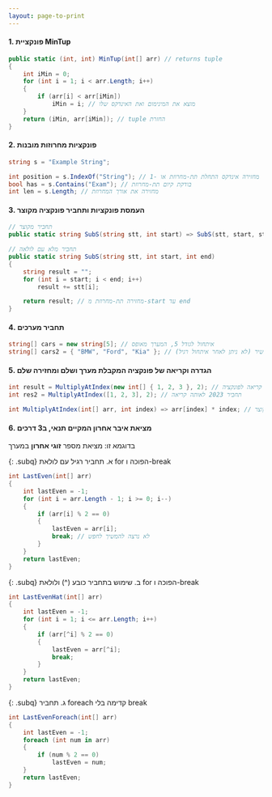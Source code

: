```yaml
---
layout: page-to-print
---
```




#### 1. פונקציית MinTup

```csharp
public static (int, int) MinTup(int[] arr) // returns tuple
{
    int iMin = 0;
    for (int i = 1; i < arr.Length; i++)
    {
        if (arr[i] < arr[iMin])
            iMin = i; // מוצא את המינימום ואת האינדקס שלו
    }
    return (iMin, arr[iMin]); // tuple החזרת 
}
```

#### 2. פונקציות מחרוזות מובנות

```csharp
string s = "Example String";

int position = s.IndexOf("String"); // מחזירה אינדקס התחלת תת-מחרוזת או -1
bool has = s.Contains("Exam"); // בודקת קיום תת-מחרוזת
int len = s.Length; // מחזירה את אורך המחרוזת
```

#### 3. העמסת פונקציות ותחביר פונקציה מקוצר

```csharp
// תחביר מקוצר
public static string SubS(string stt, int start) => SubS(stt, start, stt.Length - start);

// תחביר מלא עם לולאה
public static string SubS(string stt, int start, int end)
{
    string result = "";
    for (int i = start; i < end; i++)
        result += stt[i];

    return result; // מחזירה תת-מחרוזת מ-start עד end
}
```

#### 4. תחביר מערכים
```csharp
string[] cars = new string[5]; // איתחול לגודל 5, המערך מאופס
string[] cars2 = { "BMW", "Ford", "Kia" }; // איתחול ישיר (לא ניתן לאחר איתחול רגיל)
```

#### 5. הגדרה וקריאה של פונקציה המקבלת מערך ושלם ומחזירה שלם
```csharp
int result = MultiplyAtIndex(new int[] { 1, 2, 3 }, 2); // קריאה לפונקציה
int res2 = MultiplyAtIndex([1, 2, 3], 2); // תחביר 2023 לאותה קריאה

int MultiplyAtIndex(int[] arr, int index) => arr[index] * index; // תחביר מקוצר
```

#### 6. מציאת איבר אחרון המקיים תנאי, ב3 דרכים
בדוגמא זו: מציאת מספר **זוגי אחרון** במערך

{: .subq}
א. תחביר רגיל עם לולאת for הפוכה ו-break
```csharp
int LastEven(int[] arr)
{
    int lastEven = -1;
    for (int i = arr.Length - 1; i >= 0; i--)
    {
        if (arr[i] % 2 == 0)
        {
            lastEven = arr[i];
            break; // לא נרצה להמשיך לחפש
        }
    }
    return lastEven;
}
```

{: .subq}
ב. שימוש בתחביר כובע (^) ולולאת for הפוכה ו-break
```csharp
int LastEvenHat(int[] arr)
{
    int lastEven = -1;
    for (int i = 1; i <= arr.Length; i++)
    {
        if (arr[^i] % 2 == 0)
        {
            lastEven = arr[^i];
            break;
        }
    }
    return lastEven;
}
```

{: .subq}
ג. תחביר foreach קדימה בלי break

```csharp
int LastEvenForeach(int[] arr)
{
    int lastEven = -1;
    foreach (int num in arr)
    {
        if (num % 2 == 0)
            lastEven = num;
    }
    return lastEven;
}
```

